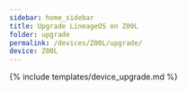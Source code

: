 ```yaml
---
sidebar: home_sidebar
title: Upgrade LineageOS on Z00L
folder: upgrade
permalink: /devices/Z00L/upgrade/
device: Z00L
---
```

{% include templates/device_upgrade.md %}
